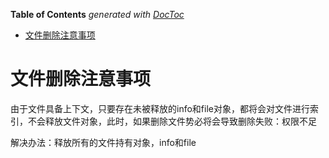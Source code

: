 <!-- START doctoc generated TOC please keep comment here to allow auto update -->
<!-- DON'T EDIT THIS SECTION, INSTEAD RE-RUN doctoc TO UPDATE -->
**Table of Contents**  *generated with [DocToc](https://github.com/thlorenz/doctoc)*

- [文件删除注意事项](#%E6%96%87%E4%BB%B6%E5%88%A0%E9%99%A4%E6%B3%A8%E6%84%8F%E4%BA%8B%E9%A1%B9)

<!-- END doctoc generated TOC please keep comment here to allow auto update -->

# 文件删除注意事项

由于文件具备上下文，只要存在未被释放的info和file对象，都将会对文件进行索引，不会释放文件对象，此时，如果删除文件势必将会导致删除失败：权限不足

解决办法：释放所有的文件持有对象，info和file